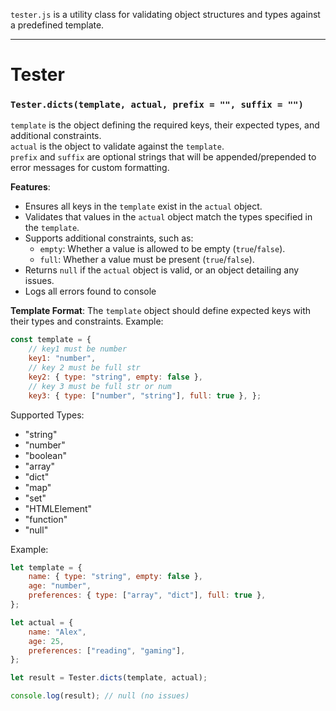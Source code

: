 `tester.js` is a utility class for validating object structures and types against a predefined template.

---

# Tester

### `Tester.dicts(template, actual, prefix = "", suffix = "")`

`template` is the object defining the required keys, their expected types, and additional constraints.  
`actual` is the object to validate against the `template`.  
`prefix` and `suffix` are optional strings that will be appended/prepended to error messages for custom formatting.

**Features**:

- Ensures all keys in the `template` exist in the `actual` object.
- Validates that values in the `actual` object match the types specified in the `template`.
- Supports additional constraints, such as:
    - `empty`: Whether a value is allowed to be empty (`true`/`false`).
    - `full`: Whether a value must be present (`true`/`false`).
- Returns `null` if the `actual` object is valid, or an object detailing any issues.
- Logs all errors found to console

**Template Format**: The `template` object should define expected keys with their types and constraints. Example:
```js
const template = {
	// key1 must be number
	key1: "number",
	// key 2 must be full str
    key2: { type: "string", empty: false }, 
    // key 3 must be full str or num
    key3: { type: ["number", "string"], full: true }, };
```


Supported Types:
 - "string"
 - "number"
 - "boolean"
 - "array"
 - "dict"
 - "map"
 - "set"
 - "HTMLElement"
 - "function"
 - "null"

Example:
```js
let template = {
    name: { type: "string", empty: false },
    age: "number",
    preferences: { type: ["array", "dict"], full: true },
};

let actual = {
    name: "Alex",
    age: 25,
    preferences: ["reading", "gaming"],
};

let result = Tester.dicts(template, actual);

console.log(result); // null (no issues)
```